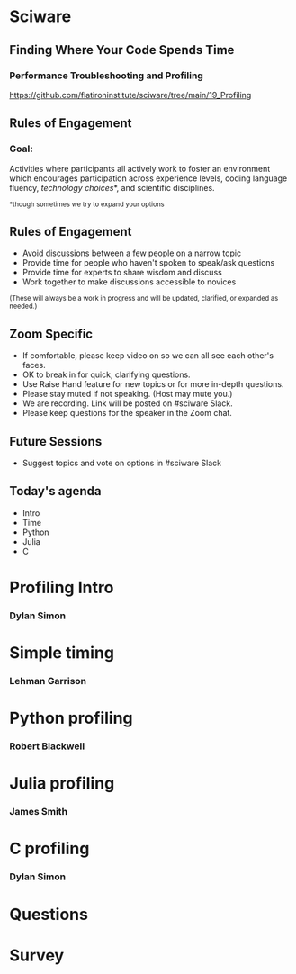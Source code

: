 # Sciware

## Finding Where Your Code Spends Time
### Performance Troubleshooting and Profiling

https://github.com/flatironinstitute/sciware/tree/main/19_Profiling


## Rules of Engagement

### Goal:

Activities where participants all actively work to foster an environment which encourages participation across experience levels, coding language fluency, *technology choices*\*, and scientific disciplines.

<small>\*though sometimes we try to expand your options</small>


## Rules of Engagement

- Avoid discussions between a few people on a narrow topic
- Provide time for people who haven't spoken to speak/ask questions
- Provide time for experts to share wisdom and discuss
- Work together to make discussions accessible to novices

<small>
(These will always be a work in progress and will be updated, clarified, or expanded as needed.)
</small>


## Zoom Specific

- If comfortable, please keep video on so we can all see each other's faces.
- OK to break in for quick, clarifying questions.
- Use Raise Hand feature for new topics or for more in-depth questions.
- Please stay muted if not speaking. (Host may mute you.)
- We are recording. Link will be posted on #sciware Slack.
- Please keep questions for the speaker in the Zoom chat.


## Future Sessions

- Suggest topics and vote on options in #sciware Slack


## Today's agenda

- Intro
- Time
- Python
- Julia
- C



# Profiling Intro

### Dylan Simon



# Simple timing

### Lehman Garrison



# Python profiling

### Robert Blackwell



# Julia profiling

### James Smith



# C profiling

### Dylan Simon



# Questions


# Survey

